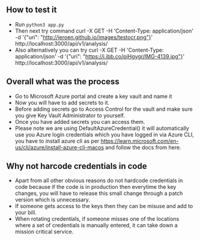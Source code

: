 ## How to test it 
- Run ``` python3 app.py ```
- Then next try command curl -X GET -H 'Content-Type: application/json' -d '{"uri": "http://jeroen.github.io/images/testocr.png"}' http://localhost:3000/api/v1/analysis/
- Also alternatively you can try  curl -X GET -H 'Content-Type: application/json' -d '{"uri": "https://i.ibb.co/pjHgygr/IMG-4139.jpg"}' http://localhost:3000/api/v1/analysis/


## Overall what was the process
- Go to Microsoft Azure portal and create a key vault and name it
- Now you will have to add secrets to it.
- Before adding secrets go to Access Control for the vault and make sure you give Key Vault Administrator to yourself.
- Once you have added secrets you can access them.
- Please note we are using DefaultAzureCredential() it will automatically use you Azure login credentials which you have logged in via Azure CLI, you have to install azure cli as per https://learn.microsoft.com/en-us/cli/azure/install-azure-cli-macos and follow the docs from here.

## Why not harcode credentials in code 
- Apart from all other obvious reasons do not hardcode credentials in code because if the code is in production then everytime the key changes, you will have to release this small change through a patch version which is unnecessary.
- If someone gets access to the keys then they can be misuse and add to your bill.
- When rotating credentials, if someone misses one of the locations where a set of credentials is manually entered, it can take down a mission critical service. 



